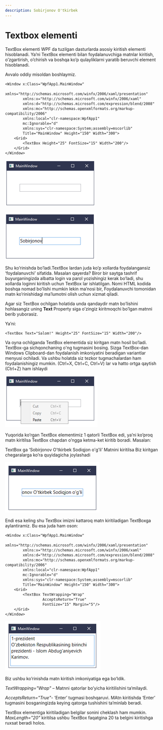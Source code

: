 ```yaml
---
description: Sobirjonov O'tkirbek
---
```


# Textbox elementi

TextBox elementi WPF da tuzilgan dasturlarda asosiy kiritish elementi hisoblanadi. Ya’ni TextBox elementi bilan foydalanuvchiga matnlar kiritish, o’zgartirish, o’chirish va boshqa ko’p qulayliklarni yaratib beruvchi element hisoblanadi.

Avvalo oddiy misoldan boshlaymiz.

```aspnet
<Window x:Class="WpfApp1.MainWindow"
        xmlns="http://schemas.microsoft.com/winfx/2006/xaml/presentation"
        xmlns:x="http://schemas.microsoft.com/winfx/2006/xaml"
        xmlns:d="http://schemas.microsoft.com/expression/blend/2008"
        xmlns:mc="http://schemas.openxmlformats.org/markup-compatibility/2006"
        xmlns:local="clr-namespace:WpfApp1"
        mc:Ignorable="d"
        xmlns:sys="clr-namespace:System;assembly=mscorlib"
        Title="MainWindow" Height="150" Width="300">
    <Grid>
        <TextBox Height="25" FontSize="15" Width="200"/>
    </Grid>
</Window>

```

![](../../../.gitbook/assets/image%20%28108%29.png)

![](../../../.gitbook/assets/image%20%2869%29.png)

Shu ko’rinishda bo’ladi.TextBox lardan juda ko’p xollarda foydalangansiz ‘foydalanuvchi’ sifatida. Masalan qayerda? Biror bir saytga tashrif buyurganingizda albatta login va parol yozishingiz kerak bo’ladi, shu xollarda loginni kiritish uchun TextBox lar ishlatilgan. Nomi HTML kodida boshqa nomad bo’lishi mumkin lekin ma’nosi bir, Foydalanuvchi tomonidan matn ko’rinishidagi ma’lumotni olish uchun xizmat qiladi.

Agar siz TextBox ochilgan holatida unda qandaydir matn bo’lishini hohlasangiz uning **Text** Property siga o’zingiz kiritmoqchi bo’lgan matnni berib yuborasiz.

Ya’ni:

```aspnet
<TextBox Text="Salom!" Height="25" FontSize="15" Width="200"/>
```


  

Va oyna ochilganda TextBox elementida siz kiritgan matn hosil bo’ladi. TextBox-ga sichqonchaning o'ng tugmasini bosing. Sizga TextBox-dan Windows Clipboard-dan foydalanish imkoniyatini beradigan variantlar menyusi ochiladi. Va ushbu holatda siz tezkor tugmachalardan ham foydalanishingiz mumkin. \(Ctrl+X, Ctrl+C, Ctrl+V\) lar va hatto ortga qaytish \(Ctrl+Z\) ham ishlaydi

![](../../../.gitbook/assets/image%20%28103%29.png)

Yuqorida ko’rgan TextBox elementimiz 1 qatorli TextBox edi, ya’ni ko’proq matn kiritilsa TextBox chapdan o’ngga ketma-ket kiritib boradi. Masalan:                                                                                            

TextBox ga ‘Sobirjonov O'tkirbek Sodiqjon o'g'li’ Matnini kiritilsa Biz kiritgan chegaralarga ko’ra quyidagicha joylashadi

![](../../../.gitbook/assets/image%20%2835%29.png)

Endi esa keling shu TextBox imizni kattaroq matn kiritiladigan TextBoxga aylantiramiz.  Bu esa juda ham oson:

```aspnet
<Window x:Class="WpfApp1.MainWindow"
        xmlns="http://schemas.microsoft.com/winfx/2006/xaml/presentation"
        xmlns:x="http://schemas.microsoft.com/winfx/2006/xaml"
        xmlns:d="http://schemas.microsoft.com/expression/blend/2008"
        xmlns:mc="http://schemas.openxmlformats.org/markup-compatibility/2006"
        xmlns:local="clr-namespace:WpfApp1"
        mc:Ignorable="d"
        xmlns:sys="clr-namespace:System;assembly=mscorlib"
        Title="MainWindow" Height="150" Width="300">
    <Grid>
        <TextBox TextWrapping="Wrap" 
                 AcceptsReturn="True" 
                 FontSize="15" Margin="5"/>
    </Grid>
</Window>

```

![](../../../.gitbook/assets/image%20%2823%29.png)


Biz ushbu ko’rinishda matn kiritish imkoniyatiga ega bo’ldik.

_TextWrapping="Wrap"_ – Matnni qatorlar bo’yicha kiritilishini ta’milaydi.

_AcceptsReturn="True"_- ‘Enter’ tugmasi boshqaruvi. MAtn kiritishda ‘Enter’ tugmasini bosganingizda keying qatorga tushishini ta’minlab beradi.

TextBox elementiga kiritiladigan belgilar sonini cheklash ham mumkin. _MaxLength="20"_  kiritilsa ushbu TextBox faqatgina 20 ta belgini kiritishga ruxsat beradi holos.

